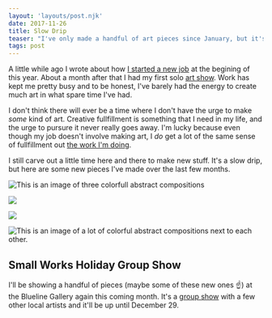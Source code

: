 ```yaml
---
layout: 'layouts/post.njk'
date: 2017-11-26
title: Slow Drip
teaser: "I've only made a handful of art pieces since January, but it's something."
tags: post
---
```

A little while ago I wrote about how [I started a new job](../whats-next) at the begining of this year. About a month after that I had my first solo [art show](../deep-cuts). Work has kept me pretty busy and to be honest, I've barely had the energy to create much art in what spare time I've had.

I don't think there will ever be a time where I don't have the urge to make _some_ kind of art. Creative fullfillment is something that I need in my life, and the urge to pursure it never really goes away. I'm lucky because even though my job doesn't involve making art, I _do_ get a lot of the same sense of fullfillment out [the work I'm doing](../whats-next/#design-systems).

I still carve out a little time here and there to make new stuff. It's a slow drip, but here are some new pieces I've made over the last few months.

![This is an image of three colorfull abstract compositions](https://s3.amazonaws.com/static.levimcg.com/posts/slow-drip/mcg-slow-drip-shape-studies-1.jpg)

![](https://s3.amazonaws.com/static.levimcg.com/posts/slow-drip/mcg-slow-drip-shape-studies-2.jpg)

![](https://s3.amazonaws.com/static.levimcg.com/posts/slow-drip/mcg-slow-drip-shape-studies-3.jpg)

![This is an image of a lot of colorful abstract compositions next to each other.](https://s3.amazonaws.com/static.levimcg.com/posts/slow-drip/mcg-slow-drip-group-shot.jpg)

## Small Works Holiday Group Show
I'll be showing a handful of pieces (maybe some of these new ones ☝️) at the Blueline Gallery again this coming month. It's a [group show](https://www.visitbloomington.com/event/small-works-holiday-show/36492/) with a few other local artists and it'll be up until December 29.